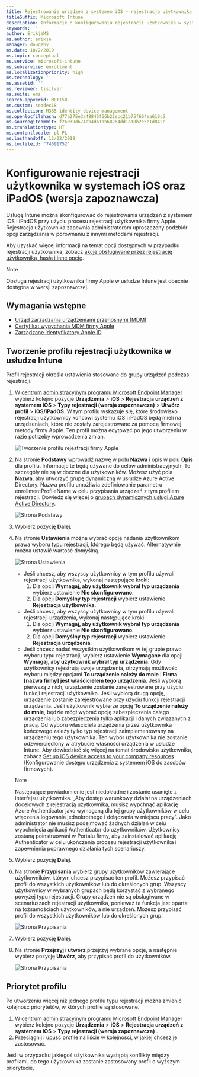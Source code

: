 ```yaml
---
title: Rejestrowanie urządzeń z systemem iOS — rejestracja użytkownika
titleSuffix: Microsoft Intune
description: Informacje o konfigurowaniu rejestracji użytkownika w systemach iOS oraz iPadOS.
keywords: ''
author: ErikjeMS
ms.author: erikje
manager: dougeby
ms.date: 10/2/2019
ms.topic: conceptual
ms.service: microsoft-intune
ms.subservice: enrollment
ms.localizationpriority: high
ms.technology: ''
ms.assetid: ''
ms.reviewer: tisilver
ms.suite: ems
search.appverid: MET150
ms.custom: seodec18
ms.collection: M365-identity-device-management
ms.openlocfilehash: d77a275e3a48845f56b22ecc21b75f664ea619c5
ms.sourcegitcommit: f26039d674eb4d61ab68264dd1a10b2e5e1d842c
ms.translationtype: HT
ms.contentlocale: pl-PL
ms.lasthandoff: 12/02/2019
ms.locfileid: "74691752"
---
```

# <a name="set-up-ios-and-ipados-user-enrollment-preview"></a>Konfigurowanie rejestracji użytkownika w systemach iOS oraz iPadOS (wersja zapoznawcza)

Usługę Intune można skonfigurować do rejestrowania urządzeń z systemem iOS i iPadOS przy użyciu procesu rejestracji użytkownika firmy Apple. Rejestracja użytkownika zapewnia administratorom uproszczony podzbiór opcji zarządzania w porównaniu z innymi metodami rejestracji.

Aby uzyskać więcej informacji na temat opcji dostępnych w przypadku rejestracji użytkownika, zobacz [akcje obsługiwane przez rejestrację użytkownika, hasła i inne opcje](ios-user-enrollment-supported-actions.md).

> [!NOTE]
> Obsługa rejestracji użytkownika firmy Apple w usłudze Intune jest obecnie dostępna w wersji zapoznawczej.

## <a name="prerequisites"></a>Wymagania wstępne
- [Urząd zarządzania urządzeniami przenośnymi (MDM)](../fundamentals/mdm-authority-set.md)
- [Certyfikat wypychania MDM firmy Apple](apple-mdm-push-certificate-get.md)
- [Zarządzane identyfikatory Apple ID](https://support.apple.com/guide/apple-business-manager/mdm1c9622977/web)

## <a name="create-a-user-enrollment-profile-in-intune"></a>Tworzenie profilu rejestracji użytkownika w usłudze Intune

Profil rejestracji określa ustawienia stosowane do grupy urządzeń podczas rejestracji. 

1. W [centrum administracyjnym programu Microsoft Endpoint Manager](https://go.microsoft.com/fwlink/?linkid=2109431) wybierz kolejno pozycje **Urządzenia** > **iOS** > **Rejestracja urządzeń z systemem iOS** > **Typy rejestracji (wersja zapoznawcza)**  > **Utwórz profil** > **iOS/iPadOS**. W tym profilu wskazuje się, które środowisko rejestracji użytkownicy końcowi systemu iOS i iPadOS będą mieli na urządzeniach, które nie zostały zarejestrowane za pomocą firmowej metody firmy Apple. Ten profil można edytować po jego utworzeniu w razie potrzeby wprowadzenia zmian.

    ![Tworzenie profilu rejestracji firmy Apple](./media/ios-user-enrollment/create-profile.png)

2. Na stronie **Podstawy** wprowadź nazwę w polu **Nazwa** i opis w polu **Opis** dla profilu. Informacje te będą używane do celów administracyjnych. Te szczegóły nie są widoczne dla użytkowników. Możesz użyć pola **Nazwa**, aby utworzyć grupę dynamiczną w usłudze Azure Active Directory. Nazwa profilu umożliwia zdefiniowanie parametru enrollmentProfileName w celu przypisania urządzeń z tym profilem rejestracji. Dowiedz się więcej o [grupach dynamicznych usługi Azure Active Directory](https://docs.microsoft.com/azure/active-directory/active-directory-groups-dynamic-membership-azure-portal#rules-for-devices).

    ![Strona Podstawy](./media/ios-user-enrollment/basics-page.png)


3. Wybierz pozycję **Dalej**.

4. Na stronie **Ustawienia** można wybrać opcję nadania użytkownikom prawa wyboru typu rejestracji, którego będą używać. Alternatywnie można ustawić wartość domyślną.

    ![Strona Ustawienia](./media/ios-user-enrollment/settings-page.png)

    - Jeśli chcesz, aby wszyscy użytkownicy w tym profilu używali rejestracji użytkownika, wykonaj następujące kroki:
        1. Dla opcji **Wymagaj, aby użytkownik wybrał typ urządzenia** wybierz ustawienie **Nie skonfigurowano**.
        2. Dla opcji **Domyślny typ rejestracji** wybierz ustawienie **Rejestracja użytkownika**.
    - Jeśli chcesz, aby wszyscy użytkownicy w tym profilu używali rejestracji urządzenia, wykonaj następujące kroki:
        1. Dla opcji **Wymagaj, aby użytkownik wybrał typ urządzenia** wybierz ustawienie **Nie skonfigurowano**.
        2. Dla opcji **Domyślny typ rejestracji** wybierz ustawienie **Rejestracja urządzenia**.
    - Jeśli chcesz nadać wszystkim użytkownikom w tej grupie prawo wyboru typu rejestracji, wybierz ustawienie **Wymagane** dla opcji **Wymagaj, aby użytkownik wybrał typ urządzenia**. Gdy użytkownicy rejestrują swoje urządzenia, otrzymają możliwość wyboru między opcjami **To urządzenie należy do mnie** i **Firma [nazwa firmy] jest właścicielem tego urządzenia**. Jeśli wybiorą pierwszą z nich, urządzenie zostanie zarejestrowane przy użyciu funkcji rejestracji użytkownika. Jeśli wybiorą drugą opcję, urządzenie zostanie zarejestrowane przy użyciu funkcji rejestracji urządzenia. Jeśli użytkownik wybierze opcję **To urządzenie należy do mnie**, będzie mógł wybrać opcję zabezpieczenia całego urządzenia lub zabezpieczenia tylko aplikacji i danych związanych z pracą. Od wyboru właściciela urządzenia przez użytkownika końcowego zależy tylko typ rejestracji zaimplementowany na urządzeniu tego użytkownika. Ten wybór użytkownika nie zostanie odzwierciedlony w atrybucie własności urządzenia w usłudze Intune. Aby dowiedzieć się więcej na temat środowiska użytkownika, zobacz [Set up iOS device access to your company resources](https://docs.microsoft.com/intune-user-help/enroll-your-device-in-intune-ios) (Konfigurowanie dostępu urządzenia z systemem iOS do zasobów firmowych).
    
    > [!NOTE]
    > Następujące powiadomienie jest niedokładne i zostanie usunięte z interfejsu użytkownika.
    > „Aby dostęp warunkowy działał na urządzeniach docelowych z rejestracją użytkownika, musisz wypchnąć aplikację Azure Authenticator jako wymaganą dla tej grupy użytkowników w celu włączenia logowania jednokrotnego i dołączania w miejscu pracy”.
    > Jako administrator nie musisz podejmować żadnych działań w celu wypchnięcia aplikacji Authenticator do użytkowników. Użytkownicy zostaną poinstruowani w Portalu firmy, aby zainstalować aplikację Authenticator w celu ukończenia procesu rejestracji użytkownika i zapewnienia poprawnego działania tych scenariuszy.

5. Wybierz pozycję **Dalej**.

6. Na stronie **Przypisania** wybierz grupy użytkowników zawierające użytkowników, którym chcesz przypisać ten profil. Możesz przypisać profil do wszystkich użytkowników lub do określonych grup. Wszyscy użytkownicy w wybranych grupach będą korzystać z wybranego powyżej typu rejestracji. Grupy urządzeń nie są obsługiwane w scenariuszach rejestracji użytkownika, ponieważ ta funkcja jest oparta na tożsamościach użytkowników, a nie urządzeń. Możesz przypisać profil do wszystkich użytkowników lub do określonych grup.

    ![Strona Przypisania](./media/ios-user-enrollment/assignments-page.png)

7. Wybierz pozycję **Dalej**.

8. Na stronie **Przejrzyj i utwórz** przejrzyj wybrane opcje, a następnie wybierz pozycję **Utwórz**, aby przypisać profil do użytkowników.

    ![Strona Przypisania](./media/ios-user-enrollment/assignments-page.png)


## <a name="profile-priority"></a>Priorytet profilu

Po utworzeniu więcej niż jednego profilu typu rejestracji można zmienić kolejność priorytetów, w których profile są stosowane.

1. W [centrum administracyjnym programu Microsoft Endpoint Manager](https://go.microsoft.com/fwlink/?linkid=2109431) wybierz kolejno pozycje **Urządzenia** > **iOS** > **Rejestracja urządzeń z systemem iOS** > **Typy rejestracji (wersja zapoznawcza)** .
2. Przeciągnij i upuść profile na liście w kolejności, w jakiej chcesz je zastosować.

Jeśli w przypadku jakiegoś użytkownika wystąpią konflikty między profilami, do tego użytkownika zostanie zastosowany profil o wyższym priorytecie.


